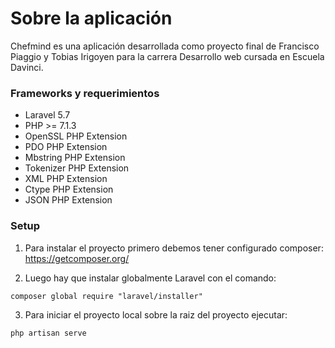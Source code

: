 # Sobre la aplicación #

Chefmind es una aplicación desarrollada como proyecto final de Francisco Piaggio y Tobias Irigoyen para la carrera Desarrollo web cursada en Escuela Davinci.

### Frameworks y requerimientos ###

* Laravel 5.7
* PHP >= 7.1.3
* OpenSSL PHP Extension
* PDO PHP Extension
* Mbstring PHP Extension
* Tokenizer PHP Extension
* XML PHP Extension
* Ctype PHP Extension
* JSON PHP Extension

### Setup ###

1. Para instalar el proyecto primero debemos tener configurado composer:  
https://getcomposer.org/

2. Luego hay que instalar globalmente Laravel con el comando: 
```
composer global require "laravel/installer"
```

3. Para iniciar el proyecto local sobre la raiz del proyecto ejecutar:
```
php artisan serve
```


